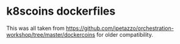 # k8scoins dockerfiles

This was all taken from https://github.com/jpetazzo/orchestration-workshop/tree/master/dockercoins for older compatibility.
